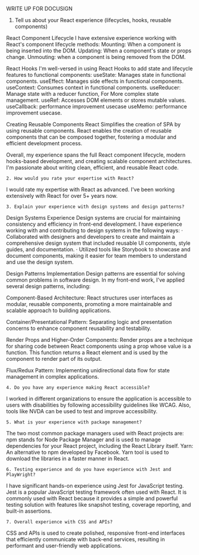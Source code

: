 WRITE UP FOR DOCUSIGN

1.  Tell us about your React experience (lifecycles, hooks, reusable components)
 
React Component Lifecycle
    I have extensive experience working with React's component lifecycle methods:
    Mounting: When a component is being inserted into the DOM.
    Updating: When a component's state or props change.
    Unmouting: when a component is being removed from the DOM.
 
  React Hooks
    I'm well-versed in using React Hooks to add state and lifecycle features to functional components:
    useState: Manages state in functional components.
    useEffect: Manages side effects in functional components.
    useContext: Consumes context in functional components.
    useReducer: Manage state with a reducer function, For More complex state management.
    useRef: Accesses DOM elements or stores mutable values.
    useCallback: performance improvement usecase
    useMemo: performance improvement usecase.
    
Creating Reusable Components
    React Simplifies the creation of SPA by using reusable components.
    React enables the creation of reusable components that can be composed together, fostering a modular and efficient development process.
 
Overall, my experience spans the full React component lifecycle, modern hooks-based development, and creating scalable component architectures. 
I'm passionate about writing clean, efficient, and reusable React code.
	 
	2. How would you rate your expertise with React?
I would rate my expertise with React as advanced. I've been working extensively with React for over 5+ years now.
 
	3. Explain your experience with design systems and design patterns?

Design Systems Experience
Design systems are crucial for maintaining consistency and efficiency in front-end development. I have experience working with and contributing to design systems in the following ways:
· Collaborated with designers and developers to create and maintain a comprehensive design system that included reusable UI components, style guides, and documentation.
· Utilized tools like Storybook to showcase and document components, making it easier for team members to understand and use the design system.
 
Design Patterns Implementation
Design patterns are essential for solving common problems in software design. In my front-end work, I've applied several design patterns, including:
 
Component-Based Architecture: React structures user interfaces as modular, reusable components, promoting a more maintainable and scalable approach to building applications.
 
Container/Presentational Pattern: Separating logic and presentation concerns to enhance component reusability and testability.
 
Render Props and Higher-Order Components: Render props are a technique for sharing code between React components using a prop whose value is a function.
This function returns a React element and is used by the component to render part of its output.
 
Flux/Redux Pattern: Implementing unidirectional data flow for state management in complex applications.
 
	4. Do you have any experience making React accessible?
I worked in different organizations to ensure the application is accessible to users with disabilities by following accessibility guidelines like WCAG.
Also, tools like NVDA can be used to test and improve accessibility.
 
	5. What is your experience with package management?
The two most common package managers used with React projects are:
npm stands for Node Package Manager and is used to manage dependencies for your React project, including the React Library itself.
Yarn: An alternative to npm developed by Facebook. Yarn tool is used to download the libraries in a faster manner in React.
	 
 
	6. Testing experience and do you have experience with Jest and PlayWright?
I have significant hands-on experience using Jest for JavaScript testing. Jest is a popular JavaScript testing framework often used with React. 
It is commonly used with React because it provides a simple and powerful testing solution with features like snapshot testing, coverage reporting, and built-in assertions.
 
	7. Overall experience with CSS and APIs?
CSS and APIs is used to create polished, responsive front-end interfaces that efficiently communicate with back-end services, resulting in performant and user-friendly web applications.
	
	
